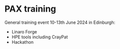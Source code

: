 # PAX training

General training event 10-13th June 2024 in Edinburgh:

 - Linaro Forge
 - HPE tools including CrayPat
 - Hackathon
